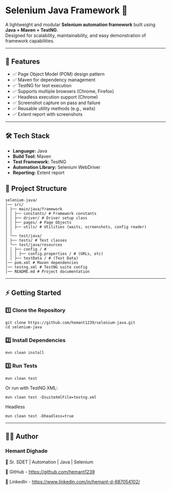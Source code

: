 # Selenium Java Framework 🚀

A lightweight and modular **Selenium automation framework** built using **Java + Maven + TestNG**.  
Designed for scalability, maintainability, and easy demonstration of framework capabilities.

---

## 📌 Features

- ✅ Page Object Model (POM) design pattern  
- ✅ Maven for dependency management  
- ✅ TestNG for test execution
- ✅ Supports multiple browsers (Chrome, Firefox)  
- ✅ Headless execution support (Chrome)  
- ✅ Screenshot capture on pass and failure  
- ✅ Reusable utility methods (e.g., waits)
- ✅ Extent report with screenshots

---

## 🛠️ Tech Stack

- **Language:** Java  
- **Build Tool:** Maven  
- **Test Framework:** TestNG  
- **Automation Library:** Selenium WebDriver  
- **Reporting:** Extent report

## 📂 Project Structure
```
selenium-java/
│── src/
│ ├── main/java/framework
│ │ ├── constants/ # Framework constants
│ │ ├── driver/ # Driver setup class
│ │ ├── pages/ # Page Objects
│ │ ├── utils/ # Utilities (waits, screenshots, config reader)
│ │
│ └── test/java/
│ ├── tests/ # Test classes
│ └── test/java/resources
│ │ ├── config / # 
│ │ │ ├── config.properties / # (URLs, etc)
│ │ ├── testData / # (Test Data)
│── pom.xml # Maven dependencies
│── testng.xml # TestNG suite config
│── README.md # Project documentation
```


---

## ⚡ Getting Started

### 1️⃣ Clone the Repository
```
git clone https://github.com/hemant1239/selenium-java.git
cd selenium-java
```

### 2️⃣ Install Dependencies
```
mvn clean install
```

### 3️⃣ Run Tests
```
mvn clean test
```
Or run with TestNG XML:
```
mvn clean test -DsuiteXmlFile=testng.xml
```
Headless
```
mvn clean test -Dheadless=true
```
---

## 👨‍💻 Author

### Hemant Dighade
📌 Sr. SDET | Automation | Java | Selenium

🔗 GitHub - https://github.com/hemant1239

🔗 LinkedIn - https://www.linkedin.com/in/hemant-d-687054102/

